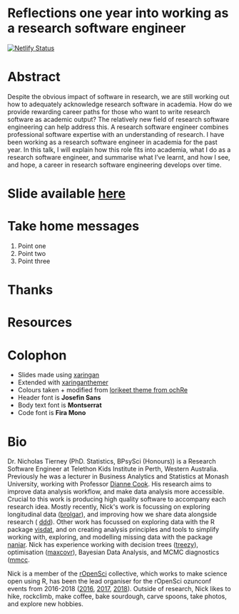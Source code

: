 # Reflections one year into working as a research software engineer
[![Netlify Status](https://api.netlify.com/api/v1/badges/bccf9bd5-c6ae-43a7-be14-f89cb8dc544a/deploy-status)](https://app.netlify.com/sites/njt-user-2022/deploys)

# Abstract

Despite the obvious impact of software in research, we are still working out how to adequately acknowledge research software in academia. How do we provide rewarding career paths for those who want to write research software as academic output? The relatively new field of research software engineering can help address this. A research software engineer combines professional software expertise with an understanding of research. I have been working as a research software engineer in academia for the past year. In this talk, I will explain how this role fits into academia, what I do as a research software engineer, and summarise what I’ve learnt, and how I see, and hope, a career in research software engineering develops over time.

# Slide available [here](https://njt-user-2022.netlify.app/)

# Take home messages 

1. Point one
1. Point two
1. Point three

# Thanks

# Resources

# Colophon

  - Slides made using [xaringan](https://github.com/yihui/xaringan)
  - Extended with
    [xaringanthemer](https://github.com/gadenbuie/xaringanthemer)
  - Colours taken + modified from [lorikeet theme from
    ochRe](https://github.com/ropenscilabs/ochRe)
  - Header font is **Josefin Sans**
  - Body text font is **Montserrat**
  - Code font is **Fira Mono**

# Bio

Dr. Nicholas Tierney (PhD. Statistics, BPsySci (Honours)) is a Research Software Engineer at Telethon Kids Institute in Perth, Western Australia. Previously he was a lecturer in Business Analytics and Statistics at Monash University, working with Professor
[Dianne Cook](http://dicook.org/). His research aims to improve data analysis
workflow, and make data analysis more accessible. Crucial to this work is producing high quality software to
accompany each research idea. Mostly recently, Nick's work is focussing on exploring longitudinal data ([brolgar](http://brolgar.njtierney.com/)), and improving how we share data alongside research ( [ddd](https://github.com/karthik/ddd)). Other work has focussed on exploring data
with the R package [visdat](http://visdat.njtierney.com/), and on creating analysis principles and tools
to simplify working with, exploring, and modelling missing data with the
package [naniar](http://naniar.njtierney.com/). Nick has experience working with decision trees ([treezy](http://treezy.njtierney.com/)),
optimisation ([maxcovr](http://maxcovr.njtierney.com/)), Bayesian Data Analysis, and MCMC diagnostics ([mmcc](http://mmcc.njtierney.com/).

Nick is a member of the [rOpenSci](https://ropensci.org/) collective, which works to make science
open using R, has been the lead organiser for the rOpenSci ozunconf
events from 2016-2018 ([2016](https://auunconf.ropensci.org/), [2017](https://ozunconf17.ropensci.org/), [2018](https://ozunconf18.ropensci.org/)). Outside of research, Nick likes to hike, rockclimb, make coffee, bake sourdough, carve spoons, take photos, and explore new hobbies.
